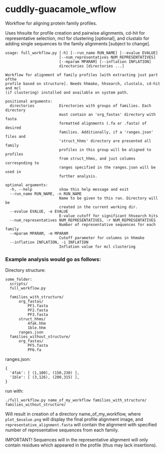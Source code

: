# cuddly-guacamole_wflow
Workflow for aligning protein family profiles.

Uses hhsuite for profile creation and pairwise alignments, cd-hit for representative selection,
mcl for clustering [optional], and clustalo for adding single sequences to the family alignments
[subject to change].

```
usage: full_workflow.py [-h] [--run_name RUN_NAME] [--evalue EVALUE]
                        [--num_representatives NUM_REPRESENTATIVES]
                        [--mparam MPARAM] [--inflation INFLATION]
                        directories [directories ...]

Workflow for alignment of family profiles [with extracting just part ofthe
profile based on structure]. Needs hhmake, hhsearch, clustalo, cd-hit and mcl
(if clustering) installed and available on system path.

positional arguments:
  directories           Directories with groups of families. Each directory
                        must contain an 'org_fastas' directory with fasta
                        formatted alignments (.fa or .fasta) of desired
                        families. Additionally, if a 'ranges.json' files and
                        'struct_hhms' directory are presented all family
                        profiles in this group will be aligned to profiles
                        from struct_hhms, and just columns correspnding to
                        ranges specified in the ranges.json will be used in
                        further analysis.

optional arguments:
  -h, --help            show this help message and exit
  --run_name RUN_NAME, -n RUN_NAME
                        Name to be given to this run. Directory will be
                        created in the current working dir.
  --evalue EVALUE, -e EVALUE
                        E-value cutoff for significant hhsearch hits
  --num_representatives NUM_REPRESENTATIVES, -r NUM_REPRESENTATIVES
                        Number of representative sequences for each family
  --mparam MPARAM, -m MPARAM
                        Cutoff parameter for columns in hhmake
  --inflation INFLATION, -i INFLATION
                        Inflation value for mcl clustering
  ```

### Example analysis would go as follows:
Directory structure:
```
some_folder:
  scripts/
  full_workflow.py
  
  families_with_structure/
      org_fastas/
          PF1.fasta
          PF2.fasta
          PF3.fasta
      struct_hhms/
          4fak.hhm
          1ble.hhm
      ranges.json
  families_without_structure/
      org_fastas/
          PF5.fasta
          PF6.fa
```
ranges.json:
```
{
  '4fak': [ (1,100), (150,230) ],
  '1ble': [ (3,126), (200,315) ],
}
```
run with:
```
./full_workflow.py name_of_my_workflow families_with_structure/ families_without_structure/
```
Will result in creation of a directory name_of_my_workflow,
where `plot_$evalue.png` will display the final profile alignment image,
and `representative_alignment.fasta` will contain the alignment with specified number of representative
sequences from each family.

IMPORTANT! Sequences will in the representative alignment will only contain residues which appeared
in the profile (thus may lack insertions).
